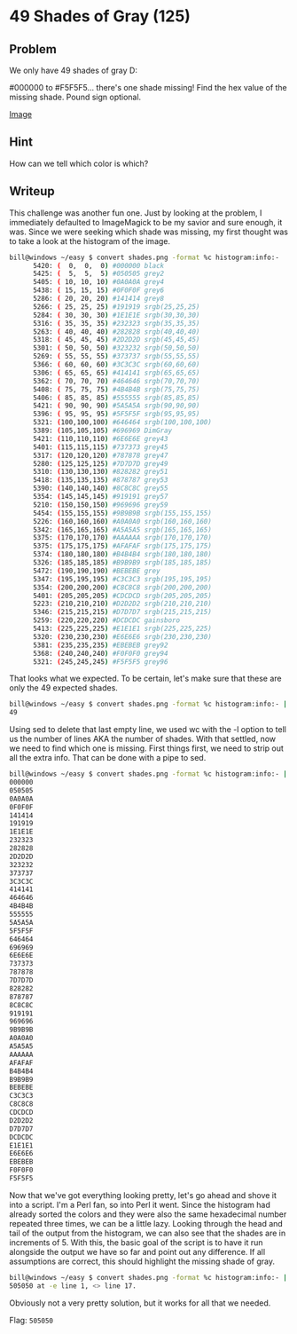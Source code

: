 # 49 Shades of Gray  (125)

## Problem

We only have 49 shades of gray D:

\#000000 to \#F5F5F5... there's one shade missing! Find the hex value of the missing shade. Pound sign optional.

[Image](images/shades.png)

## Hint

How can we tell which color is which?

## Writeup

This challenge was another fun one.
Just by looking at the problem, I immediately defaulted to ImageMagick to be my savior and sure enough, it was.
Since we were seeking which shade was missing, my first thought was to take a look at the histogram of the image.  

```sh
bill@windows ~/easy $ convert shades.png -format %c histogram:info:-
      5420: (  0,  0,  0) #000000 black
      5425: (  5,  5,  5) #050505 grey2
      5405: ( 10, 10, 10) #0A0A0A grey4
      5438: ( 15, 15, 15) #0F0F0F grey6
      5286: ( 20, 20, 20) #141414 grey8
      5266: ( 25, 25, 25) #191919 srgb(25,25,25)
      5284: ( 30, 30, 30) #1E1E1E srgb(30,30,30)
      5316: ( 35, 35, 35) #232323 srgb(35,35,35)
      5263: ( 40, 40, 40) #282828 srgb(40,40,40)
      5318: ( 45, 45, 45) #2D2D2D srgb(45,45,45)
      5301: ( 50, 50, 50) #323232 srgb(50,50,50)
      5269: ( 55, 55, 55) #373737 srgb(55,55,55)
      5366: ( 60, 60, 60) #3C3C3C srgb(60,60,60)
      5306: ( 65, 65, 65) #414141 srgb(65,65,65)
      5362: ( 70, 70, 70) #464646 srgb(70,70,70)
      5408: ( 75, 75, 75) #4B4B4B srgb(75,75,75)
      5406: ( 85, 85, 85) #555555 srgb(85,85,85)
      5421: ( 90, 90, 90) #5A5A5A srgb(90,90,90)
      5396: ( 95, 95, 95) #5F5F5F srgb(95,95,95)
      5321: (100,100,100) #646464 srgb(100,100,100)
      5389: (105,105,105) #696969 DimGray
      5421: (110,110,110) #6E6E6E grey43
      5401: (115,115,115) #737373 grey45
      5317: (120,120,120) #787878 grey47
      5280: (125,125,125) #7D7D7D grey49
      5310: (130,130,130) #828282 grey51
      5418: (135,135,135) #878787 grey53
      5390: (140,140,140) #8C8C8C grey55
      5354: (145,145,145) #919191 grey57
      5210: (150,150,150) #969696 grey59
      5454: (155,155,155) #9B9B9B srgb(155,155,155)
      5226: (160,160,160) #A0A0A0 srgb(160,160,160)
      5342: (165,165,165) #A5A5A5 srgb(165,165,165)
      5375: (170,170,170) #AAAAAA srgb(170,170,170)
      5375: (175,175,175) #AFAFAF srgb(175,175,175)
      5374: (180,180,180) #B4B4B4 srgb(180,180,180)
      5326: (185,185,185) #B9B9B9 srgb(185,185,185)
      5472: (190,190,190) #BEBEBE grey
      5347: (195,195,195) #C3C3C3 srgb(195,195,195)
      5354: (200,200,200) #C8C8C8 srgb(200,200,200)
      5401: (205,205,205) #CDCDCD srgb(205,205,205)
      5223: (210,210,210) #D2D2D2 srgb(210,210,210)
      5346: (215,215,215) #D7D7D7 srgb(215,215,215)
      5259: (220,220,220) #DCDCDC gainsboro
      5413: (225,225,225) #E1E1E1 srgb(225,225,225)
      5320: (230,230,230) #E6E6E6 srgb(230,230,230)
      5381: (235,235,235) #EBEBEB grey92
      5368: (240,240,240) #F0F0F0 grey94
      5321: (245,245,245) #F5F5F5 grey96

```  

That looks what we expected.
To be certain, let's make sure that these are only the 49 expected shades.  

```sh
bill@windows ~/easy $ convert shades.png -format %c histogram:info:- | sed '/^$/d' | wc -l
49
```  

Using sed to delete that last empty line, we used wc with the -l option to tell us the number of lines AKA the number of shades.
With that settled, now we need to find which one is missing.
First things first, we need to strip out all the extra info.
That can be done with a pipe to sed.  

```sh
bill@windows ~/easy $ convert shades.png -format %c histogram:info:- | sed -n 's/^.*#\([^ ][^ ]*\) .*$/\1/p'
000000
050505
0A0A0A
0F0F0F
141414
191919
1E1E1E
232323
282828
2D2D2D
323232
373737
3C3C3C
414141
464646
4B4B4B
555555
5A5A5A
5F5F5F
646464
696969
6E6E6E
737373
787878
7D7D7D
828282
878787
8C8C8C
919191
969696
9B9B9B
A0A0A0
A5A5A5
AAAAAA
AFAFAF
B4B4B4
B9B9B9
BEBEBE
C3C3C3
C8C8C8
CDCDCD
D2D2D2
D7D7D7
DCDCDC
E1E1E1
E6E6E6
EBEBEB
F0F0F0
F5F5F5
```  

Now that we've got everything looking pretty, let's go ahead and shove it into a script.
I'm a Perl fan, so into Perl it went.
Since the histogram had already sorted the colors and they were also the same hexadecimal number repeated three times, we can be a little lazy.
Looking through the head and tail of the output from the histogram, we can also see that the shades are in increments of 5.
With this, the basic goal of the script is to have it run alongside the output we have so far and point out any difference.
If all assumptions are correct, this should highlight the missing shade of gray.  

```sh
bill@windows ~/easy $ convert shades.png -format %c histogram:info:- | sed -n 's/^.*#\([^ ][^ ]*\) .*$/\1/p' | perl -e '$i = 0; while (<>) { $tmp = sprintf "%02X", $i; $i += 5; die $tmp x 3 if not /$tmp/; }'
505050 at -e line 1, <> line 17.
```  

Obviously not a very pretty solution, but it works for all that we needed.  

Flag: `505050`

